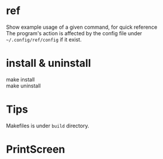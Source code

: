 # ref
Show example usage of a given command, for quick reference<br>
The program's action is affected by the config file under `~/.config/ref/config` if it exist.<br>

# install & uninstall
make install<br>
make uninstall<br>

# Tips
Makefiles is under `build` directory.

# PrintScreen
